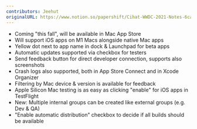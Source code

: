 ```yaml
---
contributors: Jeehut
originalURL: https://www.notion.so/papershift/Cihat-WWDC-2021-Notes-6cae8d046c17426f8dafddc00abdae29
---
```


- Coming "this fall", will be available in Mac App Store
- Will support iOS apps on M1 Macs alongside native Mac apps
- Yellow dot next to app name in dock & Launchpad for beta apps
- Automatic updates supported via checkbox for testers
- Send feedback button for direct developer connection, supports also screenshots
- Crash logs also supported, both in App Store Connect and in Xcode Organizer
- Filtering by Mac device & version is available for feedback
- Apple Silicon Mac testing is as easy as clicking "enable" for iOS apps in TestFlight
- New: Multiple internal groups can be created like external groups (e.g. Dev & QA)
- "Enable automatic distribution" checkbox to decide if all builds should be available

